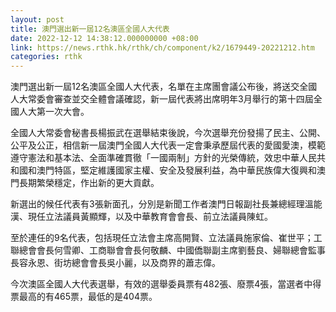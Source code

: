 ```yaml
---
layout: post
title: 澳門選出新一屆12名澳區全國人大代表
date: 2022-12-12 14:38:12.000000000 +08:00
link: https://news.rthk.hk/rthk/ch/component/k2/1679449-20221212.htm
categories: rthk
---
```


澳門選出新一屆12名澳區全國人大代表，名單在主席團會議公布後，將送交全國人大常委會審查並交全體會議確認，新一屆代表將出席明年3月舉行的第十四屆全國人大第一次大會。

全國人大常委會秘書長楊振武在選舉結束後說，今次選舉充份發揚了民主、公開、公平及公正，相信新一屆澳門全國人大代表一定會秉承歷屆代表的愛國愛澳，模範遵守憲法和基本法、全面準確貫徹「一國兩制」方針的光榮傳統，效忠中華人民共和國和澳門特區，堅定維護國家主權、安全及發展利益，為中華民族偉大復興和澳門長期繁榮穩定，作出新的更大貢獻。

新選出的候任代表有3張新面孔，分別是新聞工作者澳門日報副社長兼總經理溫能漢、現任立法議員黃顯輝，以及中華教育會會長、前立法議員陳虹。

至於連任的9名代表，包括現任立法會主席高開賢、立法議員施家倫、崔世平；工聯總會會長何雪卿、工商聯會會長何敬麟、中國僑聯副主席劉藝良、婦聯總會監事長容永恩、街坊總會會長吳小麗，以及商界的蕭志偉。

今次澳區全國人大代表選舉，有效的選舉委員票有482張、廢票4張，當選者中得票最高的有465票，最低的是404票。
